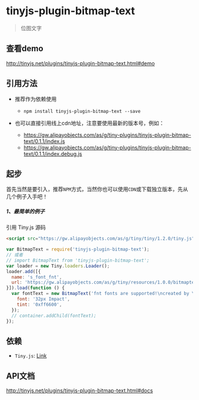 # tinyjs-plugin-bitmap-text

> 位图文字

## 查看demo

http://tinyjs.net/plugins/tinyjs-plugin-bitmap-text.html#demo

## 引用方法

- 推荐作为依赖使用

  - `npm install tinyjs-plugin-bitmap-text --save`

- 也可以直接引用线上cdn地址，注意要使用最新的版本号，例如：

  - https://gw.alipayobjects.com/as/g/tiny-plugins/tinyjs-plugin-bitmap-text/0.1.1/index.js
  - https://gw.alipayobjects.com/as/g/tiny-plugins/tinyjs-plugin-bitmap-text/0.1.1/index.debug.js

## 起步
首先当然是要引入，推荐`NPM`方式，当然你也可以使用`CDN`或下载独立版本，先从几个例子入手吧！

##### 1、最简单的例子

引用 Tiny.js 源码
``` html
<script src="https://gw.alipayobjects.com/as/g/tiny/tiny/1.2.0/tiny.js"></script>
```
``` js
var BitmapText = require('tinyjs-plugin-bitmap-text');
// 或者
// import BitmapText from 'tinyjs-plugin-bitmap-text';
var loader = new Tiny.loaders.Loader();
loader.add([{
  name: 's_font_fnt',
  url: 'https://gw.alipayobjects.com/as/g/tiny/resources/1.0.0/bitmaptext/FontEng.xml',
}]).load(function () {
  var fontText = new BitmapText('fnt fonts are supported!\ncreated by \n"Tiny.BitmapText()\n1234567890"', {
    font: '32px Impact',
    tint: '0xff6600',
  });
  // container.addChild(fontText);
});
```

## 依赖
- `Tiny.js`: [Link](http://tinyjs.net/api)

## API文档

http://tinyjs.net/plugins/tinyjs-plugin-bitmap-text.html#docs
